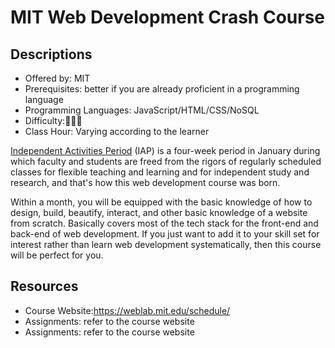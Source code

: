 # MIT Web Development Crash Course

## Descriptions

- Offered by: MIT
- Prerequisites: better if you are already proficient in a programming language
- Programming Languages: JavaScript/HTML/CSS/NoSQL
- Difficulty:🌟🌟🌟
- Class Hour: Varying according to the learner

[Independent Activities Period](https://elo.mit.edu/iap/) (IAP) is a four-week period in January during which faculty and students are freed from the rigors of regularly scheduled classes for flexible teaching and learning and for independent study and research, and that's how this web development course was born.

Within a month, you will be equipped with the basic knowledge of how to design, build, beautify, interact, and other basic knowledge of a website from scratch. Basically covers most of the tech stack for the front-end and back-end of web development. If you just want to add it to your skill set for interest rather than learn web development systematically, then this course will be perfect for you.

## Resources

- Course Website:<https://weblab.mit.edu/schedule/>
- Assignments: refer to the course website
- Assignments: refer to the course website